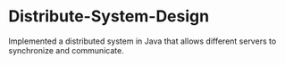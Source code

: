 # Distribute-System-Design
Implemented a distributed system in Java that allows different servers to synchronize and communicate.
